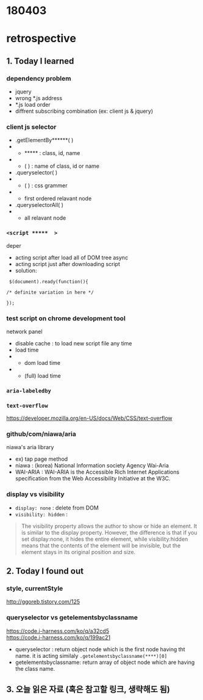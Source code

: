 # 180403
# retrospective

## 1. Today I learned

### dependency problem
- jquery
- wrong *.js address 
- *.js load order
- diffrent subscribing combination (ex: client js & jquery)

### client js selector
- .getElementBy******(  )
- - ***** : class, id, name
- - (    ) : name of class, id or name
- .queryselector(  )
- - (   ) : css grammer
- - first ordered relavant node 
- .queryselectorAll(   )
- - all relavant node

### `<script *****  >` 
deper
- acting script after load all of DOM tree
async
- acting script just after downloading script 
- solution: 

```
 $(document).ready(function(){

/* definite variation in here */

});
```

### test script on chrome development tool
network panel
- disable cache : to load new script file any time
- load time
- - dom load time
- - (full) load time


### `aria-labeledby`

### `text-overflow`
https://developer.mozilla.org/en-US/docs/Web/CSS/text-overflow


### github/com/niawa/aria
niawa's aria library
- ex) tap page method
- niawa : (korea) National Information society Agency Wai-Aria
- WAI-ARIA : WAI-ARIA is the Accessible Rich Internet Applications specification from the Web Accessibility Initiative at the W3C.


### display vs visibility
- `display: none` : delete from DOM
- `visibility: hidden` : 
> The visibility property allows the author to show or hide an element. It is similar to the display property. However, the difference is that if you set display:none, it hides the entire element, while visibility:hidden means that the contents of the element will be invisible, but the element stays in its original position and size.


## 2. Today I found out


### style, currentStyle
http://ggoreb.tistory.com/125


### queryselector vs getelementsbyclassname
https://code.i-harness.com/ko/q/a32cd5 <br/>
https://code.i-harness.com/ko/q/199ac21

- queryselector : return object node which is the first node having tht name. it is acting similaly `.getelementsbyclassname(****)[0]`
- getelementsbyclassname: return array of object node which are having the class name.

## 3. 오늘 읽은 자료 (혹은 참고할 링크, 생략해도 됨)
